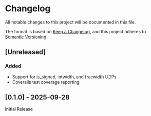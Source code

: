 # Changelog

All notable changes to this project will be documented in this file.

The format is based on [Keep a Changelog](https://keepachangelog.com/en/1.1.0/),
and this project adheres to [Semantic Versioning](https://semver.org/spec/v2.0.0.html).

## [Unreleased]

### Added

- Support for is_signed, intwidth, and fracwidth UDPs
- Coveralls test coverage reporting

## [0.1.0] - 2025-09-28

Initial Release
